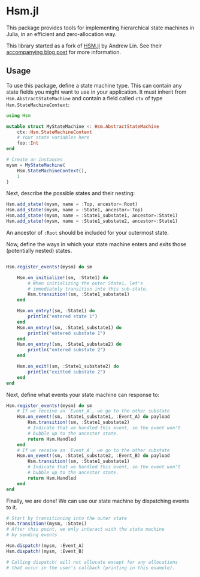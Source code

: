 # Hsm.jl

This package provides tools for implementing hierarchical state machines in Julia, in an efficient and zero-allocation way.

This library started as a fork of [HSM.jl](https://github.com/AndrewWasHere/HSM.jl) by Andrew Lin. See their [accompanying blog post](https://andrewwashere.github.io/2022/05/21/state-machines.html) for more information.

## Usage

To use this package, define a state machine type. This can contain any state fields you might want to use in your application.
It must inherit from `Hsm.AbstractStateMachine` and contain a field called `ctx` of type `Hsm.StateMachineContext`:

```julia
using Hsm

mutable struct MyStateMachine <: Hsm.AbstractStateMachine
    ctx::Hsm.StateMachineContext
    # Your state variables here
    foo::Int
end

# Create an instances
mysm = MyStateMachine(
    Hsm.StateMachineContext(),
    1
)
```

Next, describe the possible states and their nesting:
```julia
Hsm.add_state!(mysm, name = :Top, ancestor=:Root)
Hsm.add_state!(mysm, name = :State1, ancestor=:Top)
Hsm.add_state!(mysm, name = :State1_substate1, ancestor=:State1)
Hsm.add_state!(mysm, name = :State1_substate2, ancestor=:State1)
```

An ancestor of `:Root` should be included for your outermost state.

Now, define the ways in which your state machine enters and exits those
(potentially nested) states.
```julia

Hsm.register_events!(mysm) do sm

    Hsm.on_initialize!(sm, :State1) do
        # When initializing the outer State1, let's
        # immediately transition into this sub-state.
        Hsm.transition!(sm, :State1_substate1)
    end

    Hsm.on_entry!(sm, :State1) do 
        println("entered state 1")
    end
    Hsm.on_entry!(sm, :State1_substate1) do 
        println("entered substate 1")
    end
    Hsm.on_entry!(sm, :State1_substate2) do 
        println("entered substate 2")
    end

    Hsm.on_exit!(sm, :State1_substate2) do 
        println("exitted substate 2")
    end
end
```

Next, define what events your state machine can response to:
```julia
Hsm.register_events!(mysm) do sm
    # If we receive an `Event_A`, we go to the other substate
    Hsm.on_event!(sm, :State1_substate1, :Event_A) do payload
        Hsm.transition!(sm, :State1_substate2)
        # Indicate that we handled this event, so the event won't
        # bubble up to the ancestor state.
        return Hsm.Handled
    end
    # If we receive an `Event_A`, we go to the other substate
    Hsm.on_event!(sm, :State1_substate2, :Event_B) do payload
        Hsm.transition!(sm, :State1_substate1)
        # Indicate that we handled this event, so the event won't
        # bubble up to the ancestor state.
        return Hsm.Handled
    end
end
```

Finally, we are done! We can use our state machine by dispatching events to it.
```julia
# Start by transitioning into the outer state
Hsm.transition!(mysm, :State1)
# After this point, we only interact with the state machine
# by sending events

Hsm.dispatch!(mysm, :Event_A)
Hsm.dispatch!(mysm, :Event_B)

# Calling dispatch! will not allocate except for any allocations
# that occur in the user's callback (printing in this example).
```